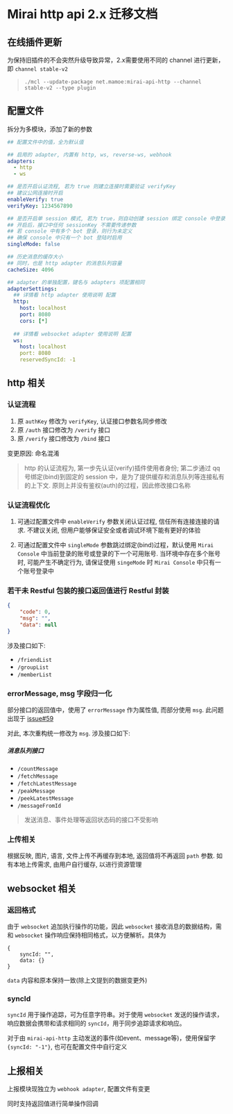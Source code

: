 #  Mirai http api 2.x 迁移文档



## 在线插件更新

为保持旧插件的不会突然升级导致异常，2.x需要使用不同的 channel 进行更新，即 `channel stable-v2`

> `./mcl --update-package net.mamoe:mirai-api-http --channel stable-v2 --type plugin`

## 配置文件

拆分为多模块，添加了新的参数

```yaml
## 配置文件中的值，全为默认值

## 启用的 adapter, 内置有 http, ws, reverse-ws, webhook
adapters:
  - http
  - ws

## 是否开启认证流程, 若为 true 则建立连接时需要验证 verifyKey
## 建议公网连接时开启
enableVerify: true
verifyKey: 1234567890

## 是否开启单 session 模式, 若为 true，则自动创建 session 绑定 console 中登录的 bot
## 开启后，接口中任何 sessionKey 不需要传递参数
## 若 console 中有多个 bot 登录，则行为未定义
## 确保 console 中只有一个 bot 登陆时启用
singleMode: false

## 历史消息的缓存大小
## 同时，也是 http adapter 的消息队列容量
cacheSize: 4096

## adapter 的单独配置，键名与 adapters 项配置相同
adapterSettings:
  ## 详情看 http adapter 使用说明 配置
  http:
    host: localhost
    port: 8080
    cors: [*]
  
  ## 详情看 websocket adapter 使用说明 配置
  ws:
    host: localhost
    port: 8080
    reservedSyncId: -1
```

## http 相关

### 认证流程

1. 原 `authKey` 修改为 `verifyKey`, 认证接口参数名同步修改
1. 原 `/auth` 接口修改为 `/verify` 接口
2. 原 `/verify` 接口修改为 `/bind` 接口

变更原因: 命名混淆

> http 的认证流程为, 第一步先认证(verify)插件使用者身份; 第二步通过 qq 号绑定(bind)到固定的 session 中，是为了提供缓存和消息队列等连接私有的上下文. 原则上并没有鉴权(auth)的过程，因此修改接口名称

### 认证流程优化

1. 可通过配置文件中 `enableVerify` 参数关闭认证过程, 信任所有连接连接的请求. 不建议关闭, 但用户能够保证安全或者调试环境下能有更好的体验

2. 可通过配置文件中 `singleMode` 参数跳过绑定(bind)过程，默认使用 `Mirai Console` 中当前登录的账号或登录的下一个可用账号. 当环境中存在多个账号时, 可能产生不确定行为, 请保证使用 `singeMode` 时 `Mirai Console` 中只有一个账号登录中

### 若干未 Restful 包装的接口返回值进行 Restful 封装

```json
{
    "code": 0,
    "msg": "",
    "data": null
}
```

涉及接口如下: 

+ `/friendList`
+ `/groupList`
+ `/memberList`

### errorMessage, msg 字段归一化

部分接口的返回值中，使用了 `errorMessage` 作为属性值, 而部分使用 `msg`. 此问题出现于 [issue#59](https://github.com/project-mirai/mirai-api-http/issues/59)

对此, 本次重构统一修改为 `msg`. 涉及接口如下: 

##### 消息队列接口

+ `/countMessage`
+ `/fetchMessage`
+ `/fetchLatestMessage`
+ `/peakMessage`
+ `/peekLatestMessage`
+ `/messageFromId`

> 发送消息、事件处理等返回状态码的接口不受影响

### 上传相关

根据反映, 图片, 语言, 文件上传不再缓存到本地, 返回值将不再返回 `path` 参数. 如有本地上传需求, 由用户自行缓存, 以进行资源管理

## websocket 相关

### 返回格式

由于 `websocket` 追加执行操作的功能，因此 `websocket` 接收消息的数据结构，需和 `websocket` 操作响应保持相同格式，以方便解析。具体为
```
{
    syncId: "",
    data: {}
}
```

`data` 内容和原本保持一致(除上文提到的数据变更外)

### syncId

`syncId` 用于操作追踪，可为任意字符串。对于使用 `websocket` 发送的操作请求，响应数据会携带和请求相同的 `syncId`，用于同步追踪请求和响应。

对于由 `mirai-api-http` 主动发送的事件(如event、message等)，使用保留字 `{syncId: "-1"}`, 也可在配置文件中自行定义

## 上报相关

上报模块现独立为 `webhook adapter`, 配置文件有变更

同时支持返回值进行简单操作回调

